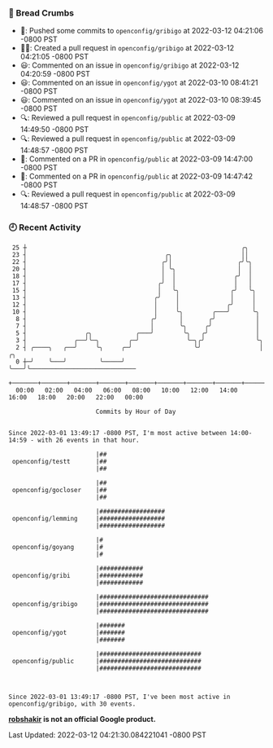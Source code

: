### 🍞 Bread Crumbs

 * 🚢: Pushed some commits to `openconfig/gribigo` at 2022-03-12 04:21:06 -0800 PST
 * ✍🏼: Created a pull request in `openconfig/gribigo` at 2022-03-12 04:21:05 -0800 PST
 * 😃: Commented on an issue in `openconfig/gribigo` at 2022-03-12 04:20:59 -0800 PST
 * 😃: Commented on an issue in `openconfig/ygot` at 2022-03-10 08:41:21 -0800 PST
 * 😃: Commented on an issue in `openconfig/ygot` at 2022-03-10 08:39:45 -0800 PST
 * 🔍: Reviewed a pull request in  `openconfig/public` at 2022-03-09 14:49:50 -0800 PST
 * 🔍: Reviewed a pull request in  `openconfig/public` at 2022-03-09 14:48:57 -0800 PST
 * 💬: Commented on a PR in  `openconfig/public` at 2022-03-09 14:47:00 -0800 PST
 * 💬: Commented on a PR in  `openconfig/public` at 2022-03-09 14:47:42 -0800 PST
 * 🔍: Reviewed a pull request in  `openconfig/public` at 2022-03-09 14:48:57 -0800 PST

### 🕘 Recent Activity
```
 25 ┼                                                           ╭╮
 23 ┤                                      ╭╮                   ││
 22 ┤                                     ╭╯│                  ╭╯╰╮
 20 ┤                                     │ ╰╮                 │  │
 18 ┤                                     │  │                ╭╯  │
 17 ┤                                    ╭╯  │                │   │
 15 ┤                                    │   ╰╮              ╭╯   ╰╮
 13 ┤                                   ╭╯    │              │     │
 12 ┤                                   │     │             ╭╯     │
 10 ┤                                   │     ╰╮        ╭───╯      ╰╮
  8 ┤                                  ╭╯      │       ╭╯           │
  7 ┤                                  │       ╰╮     ╭╯            │
  5 ┤                ╭╮            ╭───╯        ╰╮   ╭╯             │
  3 ┤             ╭──╯╰─╮        ╭─╯             ╰─╮╭╯              ╰╮
  2 ┤ ╭────╮   ╭──╯     ╰╮     ╭─╯                 ╰╯                │   ╭╮
  0 ┼─╯    ╰───╯         ╰─────╯                                     ╰───╯╰─────────────────────────────
    +───────+───────+───────+───────+───────+───────+───────+───────+───────+───────+───────+───────+────
  00:00   02:00   04:00   06:00   08:00   10:00   12:00   14:00   16:00   18:00   20:00   22:00   00:00   

						Commits by Hour of Day


Since 2022-03-01 13:49:17 -0800 PST, I'm most active between 14:00-14:59 - with 26 events in that hour.

```



```
                        |##
 openconfig/testt       |##
                        |##

                        |##
 openconfig/gocloser    |##
                        |##

                        |##################
 openconfig/lemming     |##################
                        |##################

                        |#
 openconfig/goyang      |#
                        |#

                        |############
 openconfig/gribi       |############
                        |############

                        |##############################
 openconfig/gribigo     |##############################
                        |##############################

                        |#######
 openconfig/ygot        |#######
                        |#######

                        |############################
 openconfig/public      |############################
                        |############################



Since 2022-03-01 13:49:17 -0800 PST, I've been most active in openconfig/gribigo, with 30 events.

```
**[robshakir](mailto:robjs@google.com) is not an official Google product.**  


Last Updated: 2022-03-12 04:21:30.084221041 -0800 PST
